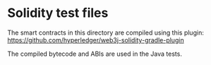 # Solidity test files

The smart contracts in this directory are compiled using this plugin:
https://github.com/hyperledger/web3j-solidity-gradle-plugin

The compiled bytecode and ABIs are used in the Java tests.